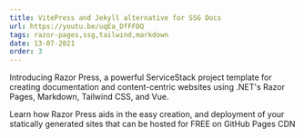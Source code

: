 ```yaml
---
title: VitePress and Jekyll alternative for SSG Docs
url: https://youtu.be/uqEa_DfFFDQ
tags: razor-pages,ssg,tailwind,markdown
date: 13-07-2021
order: 3
---
```


Introducing Razor Press, a powerful ServiceStack project template for creating documentation and content-centric websites 
using .NET's Razor Pages, Markdown, Tailwind CSS, and Vue. 

Learn how Razor Press aids in the easy creation, and deployment of your statically generated sites that can be hosted for 
FREE on GitHub Pages CDN